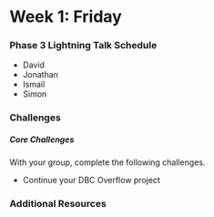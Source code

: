 # Week 1: Friday

### Phase 3 Lightning Talk Schedule

- David
- Jonathan
- Ismail
- Simon

### Challenges

##### Core Challenges
With your group, complete the following challenges.

- Continue your DBC Overflow project

### Additional Resources
